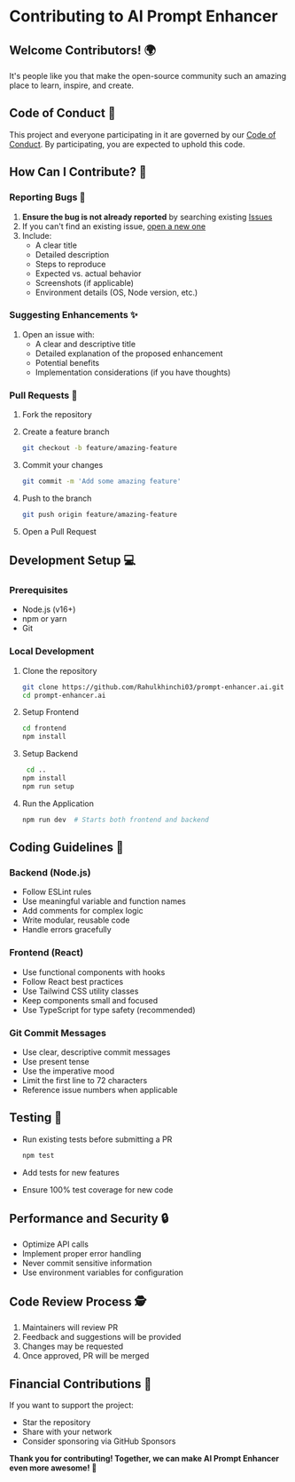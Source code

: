 # Contributing to AI Prompt Enhancer

## Welcome Contributors! 🌍

It's people like you that make the open-source community such an amazing place to learn, inspire, and create.

## Code of Conduct 🤝

This project and everyone participating in it are governed by our [Code of Conduct](CODE_OF_CONDUCT.md). By participating, you are expected to uphold this code.

## How Can I Contribute? 🚀

### Reporting Bugs 🐛

1. **Ensure the bug is not already reported** by searching existing [Issues](https://github.com/Treblle/prompt-enhancer.ai/issues)
2. If you can't find an existing issue, [open a new one](https://github.com/Treblle/prompt-enhancer.ai/issues/new)
3. Include:
   - A clear title
   - Detailed description
   - Steps to reproduce
   - Expected vs. actual behavior
   - Screenshots (if applicable)
   - Environment details (OS, Node version, etc.)

### Suggesting Enhancements ✨

1. Open an issue with:
   - A clear and descriptive title
   - Detailed explanation of the proposed enhancement
   - Potential benefits
   - Implementation considerations (if you have thoughts)

### Pull Requests 🔧

1. Fork the repository
2. Create a feature branch

   ```bash
   git checkout -b feature/amazing-feature
   ```

3. Commit your changes

   ```bash
   git commit -m 'Add some amazing feature'
   ```

4. Push to the branch

   ```bash
   git push origin feature/amazing-feature
   ```

5. Open a Pull Request

## Development Setup 💻

### Prerequisites

- Node.js (v16+)
- npm or yarn
- Git

### Local Development

1. Clone the repository

   ```bash
   git clone https://github.com/Rahulkhinchi03/prompt-enhancer.ai.git
   cd prompt-enhancer.ai
   ```

2. Setup Frontend

   ```bash
   cd frontend
   npm install
   ```

2. Setup Backend

   ```bash
    cd ..
   npm install
   npm run setup
   ```

4. Run the Application

   ```bash
   npm run dev  # Starts both frontend and backend
   ```

## Coding Guidelines 📝

### Backend (Node.js)

- Follow ESLint rules
- Use meaningful variable and function names
- Add comments for complex logic
- Write modular, reusable code
- Handle errors gracefully

### Frontend (React)

- Use functional components with hooks
- Follow React best practices
- Use Tailwind CSS utility classes
- Keep components small and focused
- Use TypeScript for type safety (recommended)

### Git Commit Messages

- Use clear, descriptive commit messages
- Use present tense
- Use the imperative mood
- Limit the first line to 72 characters
- Reference issue numbers when applicable

## Testing 🧪

- Run existing tests before submitting a PR

  ```bash
  npm test
  ```

- Add tests for new features
- Ensure 100% test coverage for new code

## Performance and Security 🔒

- Optimize API calls
- Implement proper error handling
- Never commit sensitive information
- Use environment variables for configuration

## Code Review Process 🕵️

1. Maintainers will review PR
2. Feedback and suggestions will be provided
3. Changes may be requested
4. Once approved, PR will be merged

## Financial Contributions 💖

If you want to support the project:

- Star the repository
- Share with your network
- Consider sponsoring via GitHub Sponsors

**Thank you for contributing! Together, we can make AI Prompt Enhancer even more awesome! 🌟**
